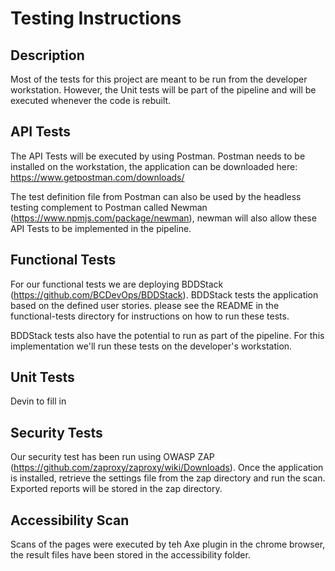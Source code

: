 # Testing Instructions

## Description

Most of the tests for this project are meant to be run from the developer workstation.
However, the Unit tests will be part of the pipeline and will be executed whenever the code is rebuilt.

## API Tests

The API Tests will be executed by using Postman. Postman needs to be installed on the workstation, the application can be downloaded here: https://www.getpostman.com/downloads/

The test definition file from Postman can also be used by the headless testing complement to Postman called Newman (https://www.npmjs.com/package/newman), newman will also allow these API Tests to be implemented in the pipeline.

## Functional Tests

For our functional tests we are deploying BDDStack (https://github.com/BCDevOps/BDDStack). BDDStack tests the application based on the defined user stories. please see the README in the functional-tests directory for instructions on how to run these tests.

BDDStack tests also have the potential to run as part of the pipeline. For this implementation we'll run these tests on the developer's workstation.

## Unit Tests

Devin to fill in

## Security Tests

Our security test has been run using OWASP ZAP (https://github.com/zaproxy/zaproxy/wiki/Downloads). Once the application is installed, retrieve the settings file from the zap directory and run the scan. Exported reports will be stored in the zap directory.

## Accessibility Scan

Scans of the pages were executed by teh Axe plugin in the chrome browser, the result files have been stored in the accessibility folder.
